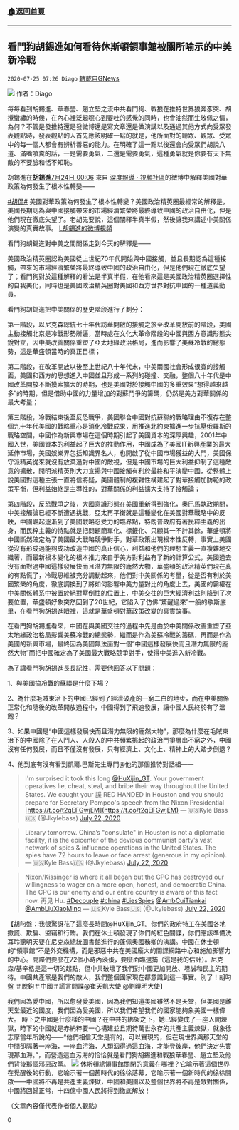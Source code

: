 ###  [:house:返回首頁](https://github.com/ourhimalayas/txt)
---

## 看門狗胡錫進如何看待休斯頓領事館被關所喻示的中美新冷戰
`2020-07-25 07:26 Diago` [轉載自GNews](https://gnews.org/zh-hant/275743/)

![](https://s3.amazonaws.com/gnews-media-offload/wp-content/uploads/2020/07/17004559/%E5%B0%81%E9%9D%A2-24.jpg)
作者：Diago

每每看到胡錫進、華春瑩、趙立堅之流中共看門狗、戰狼在推特世界狼奔豕突、胡攪蠻纏的時候，在內心裡泛起噁心到要吐的感覺的同時，也會油然而生敬佩之情，為何？不管是發推特還是發微博還是寫文章還是做演講以及通過其他方式向受眾發表觀點時，發表觀點的人首先應該明確一點的就是，他所面對的聽眾、觀眾、受眾中的每一個人都會有辨析善惡的能力。在明確了這一點以後還會向受眾們胡說八道、滿嘴噴糞的話，一是需要勇氣，二還是需要勇氣，這種勇氣就是你要有天下無敵的不要臉和恬不知恥。

胡錫進在[**胡錫進**](https://weibo.com/huxijin)[7月24日 00:06](https://weibo.com/1989660417/JcAwjBG9s?from=page_1035051989660417_profile&amp;wvr=6&amp;mod=weibotime) 來自 [深度報導 · 視頻社區](https://weibo.com/)的微博中解釋美國對華政策為何發生了根本性轉變——

[#胡侃#](https://s.weibo.com/weibo?q=%23%E8%83%A1%E4%BE%83%23&amp;from=default) 美國對華政策為何發生了根本性轉變？美國政治精英圈最經常的解釋是，美國長期認為與中國接觸帶來的市場經濟繁榮將最終導致中國的政治自由化，但是他們現在徹底失望了。老胡先要說，這個闡釋半真半假，然後讓我來講述中美關係演變的真實故事。 [L胡錫進的微博視頻](http://t.cn/A6ydIiFw)

看門狗胡錫進對中美之間關係走到今天的解釋是——

美國政治精英圈認為美國從上世紀70年代開始與中國接觸，並且長期認為這種接觸，帶來的市場經濟繁榮將最終導致中國的政治自由化，但是他們現在徹底失望了；看門狗對於這種解釋的看法是半真半假，在他看來這是美國政治精英圈選擇性的自我美化，同時也是美國政治精英圈對美國和西方世界對抗中國的一種道義動員。

看門狗胡錫進把中美關係的歷史階段進行了劃分：

第一階段，以尼克森總統七十年代訪華開啟的接觸之旅至改革開放前的階段，美國主動接觸北京是冷戰形勢所逼，當時處在文化大革命階段的中國與西方意識形態尖銳對立，因中美改善關係重塑了亞太地緣政治格局，進而影響了美蘇冷戰的總態勢，這是華盛頓當時的真正目標；

第二階段，在改革開放以後至上世紀八十年代末，中美兩國社會形成很寬的接觸面，美國和西方的思想進入中國並且形成一系列的碰撞、交融，整個八十年代是中國改革開放不斷摸索擴大的時期，也是美國對於接觸中國的多重效果“想得越來越多”的時期，但是借助中國的力量增加的對蘇鬥爭的籌碼，仍然是美方對華關係的最大考量；

第三階段，冷戰結束後至反恐戰爭，美國聯合中國對抗蘇聯的戰略理由不復存在整個九十年代美國的戰略重心是消化冷戰成果，用推進北約東擴進一步抗壓俄羅斯的戰略空間，中國作為新興市場在這個時期引起了美國資本的深厚興趣，2001年中國入世，美國資本的利益起了巨大的推動作用，中國成為了美國IT新興產業的最大延伸市場，美國娛樂界包括知識界名人，也開啟了從中國市場獲益的大門，美國保守派精英從來就沒有放棄過對中國的敵視，但是中國市場的巨大利益抑制了這種敵意的擴散，開明派精英則大力宣揚與中國接觸有利於最終和平演變中國，從整體上說美國對這種主張一直將信將疑，美國體制的複雜性構建起了對華接觸加防範的政策平衡，但利益始終是主導性的，對華關係的利益擴大支持了接觸論；

第四階段，反恐戰爭之後，大國意識形態在美國重新得到強化，奧巴馬執政期間，中美接觸論已經不斷遭遇挑戰，亞太再平衡就是這種變化在美國對華戰略中的反映，中國崛起逐漸到了美國戰略忍受力的臨界點，特朗普政府有著民粹主義的出身，而民粹主義的特點就是把問題簡單化、標籤化、只顧其一不計其餘，華盛頓將中國斷然確定為了美國最大戰略競爭對手，對華政策出現根本性反轉，事實上美國從沒有形成過能夠成功改造中國的真正信心，利益和他們的理想主義一直複雜地交織著，而最新根本變化的根本推力來自于美方對利益有了新的計算公式，美國過去沒有面對過中國這樣發展快而且潛力無限的龐然大物，華盛頓的政治精英們現在真的有點慌了，冷戰思維被充分調動起來，他們對中美關係的考量，從是否有利於美國繁榮的角度，徹底調換到了將如何影響中美力量對比的角度上去，美國的霸權在中美關係體系中被置於絕對壓倒性的位置上，中美交往的巨大經濟利益則降到了次要位置，華盛頓好象突然回到了20世紀，它陷入了仿佛“驚醒過來”一般的歇斯底里，在看門狗胡錫進眼裡，這就是華盛頓對華政策改變的真實故事。

在看門狗胡錫進看來，中國在與美國交往的過程中先是由於中美關係改善重塑了亞太地緣政治格局影響美蘇冷戰的總態勢，繼而是作為美蘇冷戰的籌碼，再而是作為美國的新興市場，最終因為美國無法面對一個“中國這樣發展快而且潛力無限的龐然大物”而把中國確定為了美國最大戰略競爭對手，使得中美進入新冷戰。

為了讓看門狗胡錫進長長記性，需要他回答以下問題：

1、與美國搞冷戰的蘇聯是什麼下場？

2、為什麼毛賊東治下的中國已經到了經濟破產的一窮二白的地步，而在中美關係正常化和隨後的改革開放過程中，中國得到了飛速發展，讓中國人民終於有了溫飽？

3、如果中國是“中國這樣發展快而且潛力無限的龐然大物”，那麼為什麼在毛賊東治下的中國除了在人鬥人、人殺人的中共頻繁挑起的政治鬥爭層出不窮之外，中國沒有任何發展，而且不僅沒有發展，只有經濟上、文化上、精神上的大踏步倒退？

4、他到底有沒有看到凱爾.巴斯先生專門@他的那個推特對話組——

> I'm surprised it took this long [@HuXijin\_GT](https://twitter.com/HuXijin_GT?ref_src=twsrc%5Etfw). Your government operatives lie, cheat, steal, and bribe their way throughout the United States. We caught your 諜 RED HANDED in Houston and you should prepare for Secretary Pompeo's speech from the Nixon Presidential [https://t.co/t2qEFGwjEM](https://t.co/t2qEFGwjEM)
> — 🇺🇸Kyle Bass🇺🇸 (@Jkylebass) [July 22, 2020](https://twitter.com/Jkylebass/status/1285924843670720512?ref_src=twsrc%5Etfw)

> Library tomorrow. China’s "consulate" in Houston is not a diplomatic facility, it is the epicenter of the devious communist party’s vast network of spies & influence operations in the United States. The spies have 72 hours to leave or face arrest (generous in my opinion).
> — 🇺🇸Kyle Bass🇺🇸 (@Jkylebass) [July 22, 2020](https://twitter.com/Jkylebass/status/1285924844748648453?ref_src=twsrc%5Etfw)

> Nixon/Kissinger is where it all began but the CPC has destroyed our willingness to wager on a more open, honest, and democratic China. The CPC is our enemy and our entire country is aware of this fact now. 再见 Hu. [#Decouple](https://twitter.com/hashtag/Decouple?src=hash&amp;ref_src=twsrc%5Etfw) [#china](https://twitter.com/hashtag/china?src=hash&amp;ref_src=twsrc%5Etfw) [#LiesSpies](https://twitter.com/hashtag/LiesSpies?src=hash&amp;ref_src=twsrc%5Etfw) [@AmbCuiTiankai](https://twitter.com/AmbCuiTiankai?ref_src=twsrc%5Etfw) [@AmbLiuXiaoMing](https://twitter.com/AmbLiuXiaoMing?ref_src=twsrc%5Etfw)
> — 🇺🇸Kyle Bass🇺🇸 (@Jkylebass) [July 22, 2020](https://twitter.com/Jkylebass/status/1285924845461676039?ref_src=twsrc%5Etfw)

【胡叼盤：我很驚訝花了這麼長時間@HuXijin\_GT。你們的政府特工在美國各地撒謊、欺騙、盜竊和行賄。我們在休士頓發現了你們的紅色間諜，你們應該準備洗耳聆聽明天要在尼克森總統圖書館進行的蓬佩奧國務卿的演講。中國在休士頓的“領事館”不是外交機構，而是邪惡中共在美國龐大的間諜網路中心和施加影響力的中心。間諜們要麼在72個小時內滾蛋，要麼面臨逮捕（這是我的估計）。尼克森/基辛格是這一切的起點，但中共破壞了我們對中國更加開放、坦誠和民主的期待。中國共產黨是我們的敵人，我們整個國家現在都意識到這一事實。別了！胡叼盤 ＃脫鉤＃中國＃謊言間諜@崔天凱大使 @劉曉明大使】

我們因為愛中國，所以愈發愛美國，因為我們知道美國雖然不是天堂，但美國是離天堂最近的國度，我們因為愛美國，所以我們希望我們的國家能夠象美國一樣偉大。 時下之中國是什麼樣的中國？在中共的綁架之下，她已經變成了一座人間煉獄，時下的中國就是赤納粹要一心構建並且期待萬世永存的共產主義煉獄，就象徐志摩當年所說的——“他們相信天堂是有的，可以實現的，但在現世界與那天堂的中間卻隔著一座海，一座血污海，人類泅得過這血海，才能登彼岸，他們決定先實現那血海。”，而營造這血污海的恰恰就是看門狗胡錫進和戰狼華春瑩、趙立堅及他們背後那個邪惡政黨。
![](https://s3.amazonaws.com/gnews-media-offload/wp-content/uploads/2020/07/25072014/20200220-ls-3.jpg)
休斯頓總領事館關閉的意義在哪裡？它喻示著這個世界在覺醒後的行動，它喻示著一個舊時代的徐徐落幕，它喻示著一個新時代的徐徐開啟——中國將不再是共產主義煉獄，中國和美國以及整個世界將不再是敵對關係，中國將回歸正常，十四億中國人民將得到徹底解放！

（文章內容僅代表作者個人觀點）

0
